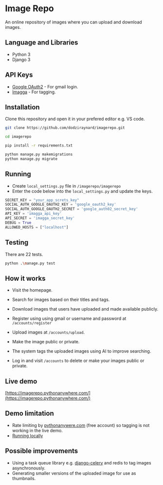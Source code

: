 # Image Repo

An online repository of images where you can upload and download images.

## Language and Libraries

- Python 3
- Django 3

## API Keys

- [Google OAuth2](https://developers.google.com/identity/protocols/oauth2) - For gmail login.
- [Imagga](https://imagga.com/) - For tagging.

## Installation

Clone this repository and open it in your prefered editor e.g. VS code.

```bash
git clone https://github.com/dodziraynard/imagerepo.git

cd imagerepo

pip install -r requirements.txt

python manage.py makemigrations
python manage.py migrate
```

## Running

- Create `local_settings.py` file in `/imagerepo/imagerepo`
- Enter the code below into the `local_settings.py` and update the keys.

```python
SECRET_KEY = "your_app_screts_key"
SOCIAL_AUTH_GOOGLE_OAUTH2_KEY = 'google_oauth2_key'
SOCIAL_AUTH_GOOGLE_OAUTH2_SECRET = 'google_auth02_secret_key'
API_KEY = 'imagga_api_key'
API_SECRET = 'imagga_secret_key'
DEBUG = True
ALLOWED_HOSTS = ["localhost"]
```

## Testing

There are 22 tests.

```bash
python .\manage.py test
```

## How it works

- Visit the homepage.
- Search for images based on their titles and tags.
- Download images that users have uploaded and made available publicly.

- Register using using gmail or username and password at `/accounts/register`
- Upload images at `/accounts/upload`.
- Make the image public or private.
- The system tags the uploaded images using AI to improve searching.

- Log in and visit `/accounts` to delete or make your images public or private.

## Live demo

[https://imagerepo.pythonanywhere.com/](https://imagerepo.pythonanywhere.com/)

## Demo limitation

- Rate limiting by [pythonanywere.com](www.pythonanywhere.com) (free account) so tagging is not working in the live demo.
- [Running locally](https://github.com/dodziraynard/imagerepo/blob/main/web/utils.py)

## Possible improvements

- Using a task queue library e.g. [django-celery](https://docs.celeryproject.org/en/stable/django/first-steps-with-django.html) and redis to tag images asynchronously.
- Generating smaller versions of the uploaded image for use as thumbnails.
